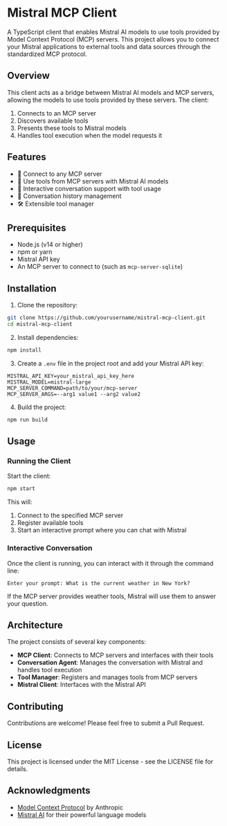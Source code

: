 # Mistral MCP Client

A TypeScript client that enables Mistral AI models to use tools provided by Model Context Protocol (MCP) servers. This project allows you to connect your Mistral applications to external tools and data sources through the standardized MCP protocol.

## Overview

This client acts as a bridge between Mistral AI models and MCP servers, allowing the models to use tools provided by these servers. The client:

1. Connects to an MCP server
2. Discovers available tools
3. Presents these tools to Mistral models
4. Handles tool execution when the model requests it

## Features

- 🔌 Connect to any MCP server
- 🧰 Use tools from MCP servers with Mistral AI models
- 💬 Interactive conversation support with tool usage
- 🔄 Conversation history management
- 🛠️ Extensible tool manager

## Prerequisites

- Node.js (v14 or higher)
- npm or yarn
- Mistral API key
- An MCP server to connect to (such as `mcp-server-sqlite`)

## Installation

1. Clone the repository:
```bash
git clone https://github.com/yourusername/mistral-mcp-client.git
cd mistral-mcp-client
```

2. Install dependencies:
```bash
npm install
```

3. Create a `.env` file in the project root and add your Mistral API key:
```
MISTRAL_API_KEY=your_mistral_api_key_here
MISTRAL_MODEL=mistral-large
MCP_SERVER_COMMAND=path/to/your/mcp-server
MCP_SERVER_ARGS=--arg1 value1 --arg2 value2
```

4. Build the project:
```bash
npm run build
```

## Usage

### Running the Client

Start the client:

```bash
npm start
```

This will:
1. Connect to the specified MCP server
2. Register available tools
3. Start an interactive prompt where you can chat with Mistral

### Interactive Conversation

Once the client is running, you can interact with it through the command line:

```
Enter your prompt: What is the current weather in New York?
```

If the MCP server provides weather tools, Mistral will use them to answer your question.

## Architecture

The project consists of several key components:

- **MCP Client**: Connects to MCP servers and interfaces with their tools
- **Conversation Agent**: Manages the conversation with Mistral and handles tool execution
- **Tool Manager**: Registers and manages tools from MCP servers
- **Mistral Client**: Interfaces with the Mistral API

## Contributing

Contributions are welcome! Please feel free to submit a Pull Request.

## License

This project is licensed under the MIT License - see the LICENSE file for details.

## Acknowledgments

- [Model Context Protocol](https://github.com/anthropics/model-context-protocol) by Anthropic
- [Mistral AI](https://mistral.ai/) for their powerful language models